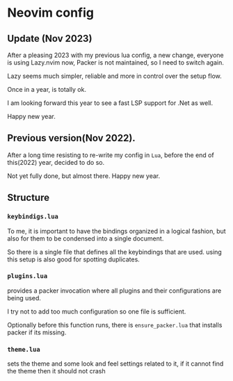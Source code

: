 # Neovim config
## Update (Nov 2023)
After a pleasing 2023 with my previous lua config, a new change, everyone is using Lazy.nvim now, 
Packer is not maintained, so I need to switch again.

Lazy seems much simpler, reliable and more in control over the setup flow.

Once in a year, is totally ok.

I am looking forward this year to see a fast LSP support for .Net as well. 

Happy new year.

## Previous version(Nov 2022).
After a long time resisting to re-write my config in `Lua`, before the end of
this(2022) year, decided to do so.

Not yet fully done, but almost there. Happy new year.

## Structure

### `keybindigs.lua`

To me, it is important to have the bindings organized in a logical fashion,
but also for them to be condensed into a single document.

So there is a single file that defines all the keybindings that are used.
using this setup is also good for spotting duplicates.

### `plugins.lua`

provides a packer invocation where all plugins and their configurations
are being used.

I try not to add too much configuration so one file is sufficient.

Optionally before this function runs, there is `ensure_packer.lua`
that installs packer if its missing.

### `theme.lua`

sets the theme and some look and feel settings related to it, if it cannot find the theme then it should not crash
